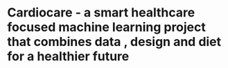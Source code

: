 # Cardiocare - a smart healthcare focused machine learning project that combines data , design and diet for a healthier future
